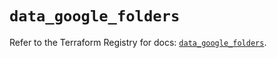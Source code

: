 # `data_google_folders`

Refer to the Terraform Registry for docs: [`data_google_folders`](https://registry.terraform.io/providers/hashicorp/google-beta/6.7.0/docs/data-sources/google_folders).
